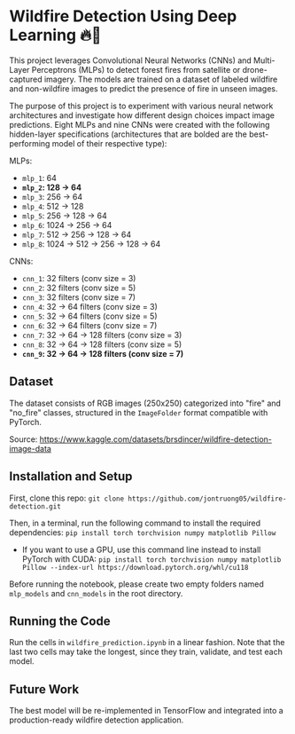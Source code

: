 # Wildfire Detection Using Deep Learning 🔥🌲

This project leverages Convolutional Neural Networks (CNNs) and Multi-Layer Perceptrons (MLPs) to detect forest fires from satellite or drone-captured imagery. The models are trained on a dataset of labeled wildfire and non-wildfire images to predict the presence of fire in unseen images. 

The purpose of this project is to experiment with various neural network architectures and investigate how different design choices impact image predictions. Eight MLPs and nine CNNs were created with the following hidden-layer specifications (architectures that are bolded are the best-performing model of their respective type):

MLPs:
- `mlp_1`: 64
- **`mlp_2`: 128 → 64**
- `mlp_3`: 256 → 64
- `mlp_4`: 512 → 128
- `mlp_5`: 256 → 128 → 64
- `mlp_6`: 1024 → 256 → 64
- `mlp_7`: 512 → 256 → 128 → 64
- `mlp_8`: 1024 → 512 → 256 → 128 → 64

CNNs:
- `cnn_1`: 32 filters (conv size = 3)
- `cnn_2`: 32 filters (conv size = 5)
- `cnn_3`: 32 filters (conv size = 7)
- `cnn_4`: 32 → 64 filters (conv size = 3)
- `cnn_5`: 32 → 64 filters (conv size = 5)
- `cnn_6`: 32 → 64 filters (conv size = 7)
- `cnn_7`: 32 → 64 → 128 filters (conv size = 3)
- `cnn_8`: 32 → 64 → 128 filters (conv size = 5)
- **`cnn_9`: 32 → 64 → 128 filters (conv size = 7)**

## Dataset

The dataset consists of RGB images (250x250) categorized into "fire" and "no_fire" classes, structured in the `ImageFolder` format compatible with PyTorch.

Source: https://www.kaggle.com/datasets/brsdincer/wildfire-detection-image-data

## Installation and Setup

First, clone this repo: `git clone https://github.com/jontruong05/wildfire-detection.git`

Then, in a terminal, run the following command to install the required dependencies: `pip install torch torchvision numpy matplotlib Pillow`
- If you want to use a GPU, use this command line instead to install PyTorch with CUDA: `pip install torch torchvision numpy matplotlib Pillow --index-url https://download.pytorch.org/whl/cu118`

Before running the notebook, please create two empty folders named `mlp_models` and `cnn_models` in the root directory.

## Running the Code

Run the cells in `wildfire_prediction.ipynb` in a linear fashion. Note that the last two cells may take the longest, since they train, validate, and test each model. 

## Future Work

The best model will be re-implemented in TensorFlow and integrated into a production-ready wildfire detection application.